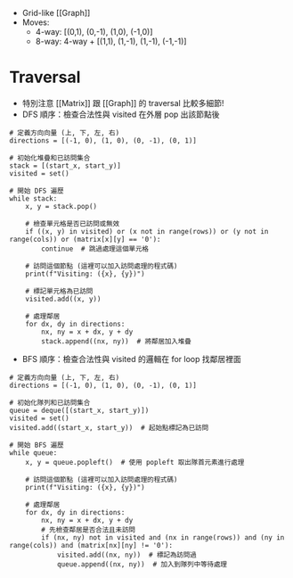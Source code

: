 - Grid-like [[Graph]]
- Moves:
	- 4-way: [(0,1), (0,-1), (1,0), (-1,0)]
	- 8-way: 4-way + [(1,1), (1,-1), (1,-1), (-1,-1)]
# Traversal
- 特別注意 [[Matrix]] 跟 [[Graph]] 的 traversal 比較多細節!
- DFS 順序：檢查合法性與 visited 在外層 pop 出該節點後
```python=
# 定義方向向量 (上, 下, 左, 右)
directions = [(-1, 0), (1, 0), (0, -1), (0, 1)]

# 初始化堆疊和已訪問集合
stack = [(start_x, start_y)]
visited = set()

# 開始 DFS 遍歷
while stack:
    x, y = stack.pop()

    # 檢查單元格是否已訪問或無效
    if ((x, y) in visited) or (x not in range(rows)) or (y not in range(cols)) or (matrix[x][y] == '0'):
        continue  # 跳過處理這個單元格

    # 訪問這個節點 (這裡可以加入訪問處理的程式碼)
    print(f"Visiting: ({x}, {y})")

    # 標記單元格為已訪問
    visited.add((x, y))

    # 處理鄰居
    for dx, dy in directions:
        nx, ny = x + dx, y + dy
        stack.append((nx, ny))  # 將鄰居加入堆疊
```
- BFS 順序：檢查合法性與 visited 的邏輯在 for loop 找鄰居裡面
```python=
# 定義方向向量 (上, 下, 左, 右)
directions = [(-1, 0), (1, 0), (0, -1), (0, 1)]

# 初始化隊列和已訪問集合
queue = deque([(start_x, start_y)])
visited = set()
visited.add((start_x, start_y))  # 起始點標記為已訪問

# 開始 BFS 遍歷
while queue:
    x, y = queue.popleft()  # 使用 popleft 取出隊首元素進行處理

    # 訪問這個節點 (這裡可以加入訪問處理的程式碼)
    print(f"Visiting: ({x}, {y})")

    # 處理鄰居
    for dx, dy in directions:
        nx, ny = x + dx, y + dy
        # 先檢查鄰居是否合法且未訪問
        if (nx, ny) not in visited and (nx in range(rows)) and (ny in range(cols)) and (matrix[nx][ny] != '0'):
            visited.add((nx, ny))  # 標記為訪問過
            queue.append((nx, ny))  # 加入到隊列中等待處理
```